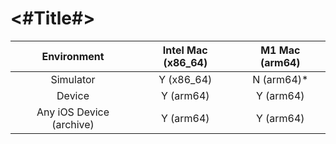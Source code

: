 #  <#Title#>

| Environment                    | Intel Mac (x86_64)  | M1 Mac (arm64) |
| :---------------------------:| :---------------------:|:-------------------:|
| Simulator                         | Y (x86_64)              | N (arm64)*           |
| Device                             | Y (arm64)                | Y (arm64)            |
| Any iOS Device (archive) | Y (arm64)                | Y (arm64)            |


